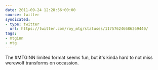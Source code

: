 ```yaml
---
date: 2011-09-24 12:28:56+00:00
source: twitter
syndicated:
- type: twitter
  url: https://twitter.com/roy_mtg/statuses/117576246686269440/
tags:
- mtginn
- mtg
---
```


The #MTGINN limited format seems fun, but it's kinda hard to not miss werewolf transforms on occassion.